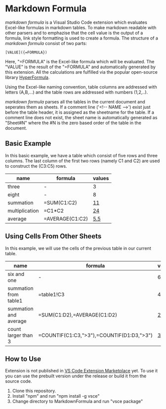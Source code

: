 # Markdown Formula
*markdown formula* is a Visual Studio Code extension which evaluates Excel-like formulas in markdown tables. To make markdown readable with other parsers and to emphazise that the cell value is the output of a formula, link style formatting is used to create a formula. The structure of a *markdown formula* consist of two parts:

    [VALUE]({=FORMULA})

Here, "=FORMULA" is the Excel-like formula which will be evaluated. The "VALUE" is the result of the "=FORMULA" and automatically generated by this extension. All the calculations are fulfilled via the popular open-source library [HyperFormula](https://handsontable.github.io/hyperformula/).

Using the Excel-like naming convention, table columns are addressed with letters (A,B,...) and the table rows are addressed with numbers (1,2,..). 

*markdown formula* parses all the tables in the current document and seperates them as sheets. If a comment line ('\<!-- NAME -->') exist just before the table header, it is assigned as the sheetname for the table. If a comment line does not exist, the sheet name is automatically generated as "Sheet#N" where the #N is the zero based order of the table in the document.

## Basic Example
In this basic example, we have a table which consist of five rows and three columns. The last column of the first two rows (namely C1 and C2) are used to construct the (C3:C5) rows.

<!-- table1 -->
| name           | formula         | values                   |
| -------------- | --------------- | ------------------------ |
| three          | -               | 3                        |
| eight          | -               | 8                        |
| summation      | =SUM(C1:C2)     | [11]({=SUM(C1:C2)})      |
| multiplication | =C1*C2          | [24]({=C1*C2})           |
| average        | =AVERAGE(C1:C2) | [5.5]({=AVERAGE(C1:C2)}) |

## Using Cells From Other Sheets
In this example, we will use the cells of the previous table in our current table.

<!-- table2-->
| name                  | formula                                   | values1                     | values2                     |
| --------------------- | ----------------------------------------- | --------------------------- | --------------------------- |
| six and one           | -                                         | 6                           | 1                           |
| summation from table1 | =table1!C3                                | 4                           | [11]({=table1!C3})          |
| summation and average | =SUM(C1:D2),=AVERAGE(C1:D2)               | [22]({=SUM(C1:D2)})         | [5.5]({=AVERAGE(C1:D2)})    |
| count larger than 3   | =COUNTIF(C1:C3,">3"),=COUNTIF(D1:D3,">3") | [3]({=COUNTIF(C1:C3,">3")}) | [2]({=COUNTIF(D1:D3,">3")}) |

## How to Use
Extension is not published in [VS Code Extension Marketplace](https://marketplace.visualstudio.com/vscode) yet. To use it you can use the prebuilt version under the release or build it from the source code.

1. Clone this repository.
2. Install "npm" and run "npm install -g vsce"
3. Change directory to MarkdownFormula and run "vsce package"
